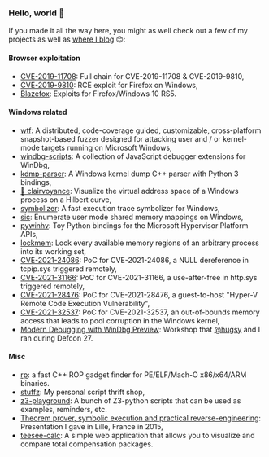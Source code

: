 ### Hello, world 👋

If you made it all the way here, you might as well check out a few of my projects as well as [where I blog](https://doar-e.github.io/) 😊:

#### Browser exploitation

- [CVE-2019-11708](https://github.com/0vercl0k/CVE-2019-11708): Full chain for CVE-2019-11708 & CVE-2019-9810,
- [CVE-2019-9810](https://github.com/0vercl0k/CVE-2019-9810): RCE exploit for Firefox on Windows,
- [Blazefox](https://github.com/0vercl0k/blazefox): Exploits for Firefox/Windows 10 RS5.

#### Windows related

- [wtf](https://github.com/0vercl0k/wtf): A distributed, code-coverage guided, customizable, cross-platform snapshot-based fuzzer designed for attacking user and / or kernel-mode targets running on Microsoft Windows,
- [windbg-scripts](https://github.com/0vercl0k/windbg-scripts): A collection of JavaScript debugger extensions for WinDbg,
- [kdmp-parser](https://github.com/0vercl0k/kdmp-parser): A Windows kernel dump C++ parser with Python 3 bindings,
- [🔮 clairvoyance](https://github.com/0vercl0k/clairvoyance): Visualize the virtual address space of a Windows process on a Hilbert curve,
- [symbolizer](https://github.com/0vercl0k/symbolizer): A fast execution trace symbolizer for Windows,
- [sic](https://github.com/0vercl0k/sic): Enumerate user mode shared memory mappings on Windows,
- [pywinhv](https://github.com/0vercl0k/pywinhv): Toy Python bindings for the Microsoft Hypervisor Platform APIs,
- [lockmem](https://github.com/0vercl0k/lockmem): Lock every available memory regions of an arbitrary process into its working set,
- [CVE-2021-24086](https://github.com/0vercl0k/CVE-2021-24086): PoC for CVE-2021-24086, a NULL dereference in tcpip.sys triggered remotely,
- [CVE-2021-31166](https://github.com/0vercl0k/CVE-2021-31166): PoC for CVE-2021-31166, a use-after-free in http.sys triggered remotely,
- [CVE-2021-28476](https://github.com/0vercl0k/CVE-2021-28476): PoC for CVE-2021-28476, a guest-to-host "Hyper-V Remote Code Execution Vulnerability",
- [CVE-2021-32537](https://github.com/0vercl0k/CVE-2021-32537): PoC for CVE-2021-32537, an out-of-bounds memory access that leads to pool corruption in the Windows kernel,
- [Modern Debugging with WinDbg Preview](https://github.com/hugsy/defcon_27_windbg_workshop): Workshop that [@hugsy](https://github.com/hugsy) and I ran during Defcon 27.

#### Misc

- [rp](https://github.com/0vercl0k/rp): a fast C++ ROP gadget finder for PE/ELF/Mach-O x86/x64/ARM binaries.
- [stuffz](https://github.com/0vercl0k/stuffz): My personal script thrift shop,
- [z3-playground](https://github.com/0vercl0k/z3-playground): A bunch of Z3-python scripts that can be used as examples, reminders, etc.
- [Theorem prover, symbolic execution and practical reverse-engineering](https://doar-e.github.io/presentations/securityday2015/SecDay-Lille-2015-Axel-0vercl0k-Souchet.html#/): Presentation I gave in Lille, France in 2015,
- [teesee-calc](https://github.com/0vercl0k/teesee-calc): A simple web application that allows you to visualize and compare total compensation packages.
